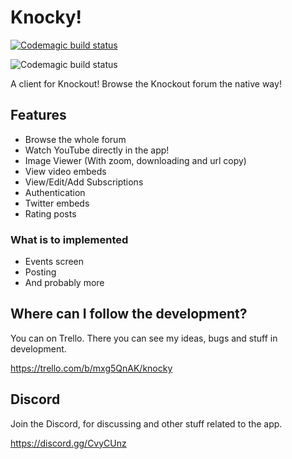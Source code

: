 # Knocky!
[![Codemagic build status](https://api.codemagic.io/apps/5d189637f145f60009c33390/5d189637f145f60009c3338f/status_badge.svg)](https://codemagic.io/apps/5d189637f145f60009c33390/5d189637f145f60009c3338f/latest_build)

![Codemagic build status](https://github.com/dasmikko/knocky/blob/master/screenshot.png?raw=true)

A client for Knockout!
Browse the Knockout forum the native way!

## Features
- Browse the whole forum
- Watch YouTube directly in the app!
- Image Viewer (With zoom, downloading and url copy)
- View video embeds
- View/Edit/Add Subscriptions
- Authentication
- Twitter embeds
- Rating posts


### What is to implemented﻿
- Events screen
- Posting
- And probably more

## Where can I follow the development?
You can on Trello. There you can see my ideas, bugs and stuff in development.

https://trello.com/b/mxg5QnAK/knocky

## Discord
Join the Discord, for discussing and other stuff related to the app.

https://discord.gg/CvyCUnz
